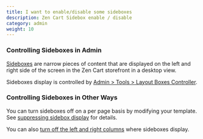 ```yaml
---
title: I want to enable/disable some sideboxes 
description: Zen Cart Sidebox enable / disable
category: admin
weight: 10
---
```


### Controlling Sideboxes in Admin 
[Sideboxes](/user/template/sideboxes) are narrow pieces of content that are displayed on the left and right side of the screen in the Zen Cart storefront in a desktop view.  

Sideboxes display is controlled by [Admin > Tools > Layout Boxes Controller](/user/admin_pages/tools/layout_boxes_controller/). 

### Controlling Sideboxes in Other Ways 

You can turn sideboxes off on a per page basis by modifying your template.  See [suppressing sidebox display](/user/sideboxes/suppressing_sidebox_display/) for details. 

You can also [turn off the left and right columns](/user/template/left_right_columns) where sideboxes display.  
